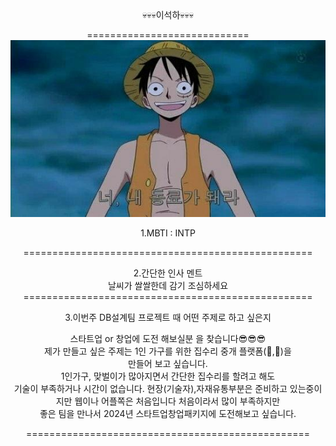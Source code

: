 <center>💀💀💀이석하💀💀💀<center>

============================
<img src="./img.jpg">

1.MBTI : INTP

==================================================
<center>2.간단한 인사 멘트<center>  
<center>날씨가 쌀쌀한데 감기 조심하세요<center>  
==================================================


3.이번주 DB설계팀 프로젝트 때 어떤 주제로 하고 싶은지  


스타트업 or 창업에 도전 해보실분 을 찾습니다😎😎😎  
제가 만들고 싶은 주제는 
1인 가구를 위한 집수리 중개 플랫폼(🔨,🔧)을   
만들어 보고 싶습니다.  
1인가구, 맞벌이가 많아지면서 간단한 집수리를 할려고 해도  
기술이 부족하거나 시간이 없습니다. 
현장(기술자),자재유통부분은 
준비하고 있는중이지만
웹이나 어플쪽은  처음입니다
처음이라서 많이 부족하지만   
좋은 팀을 만나서 2024년 스타트업창업패키지에 도전해보고 싶습니다.

=================================================
